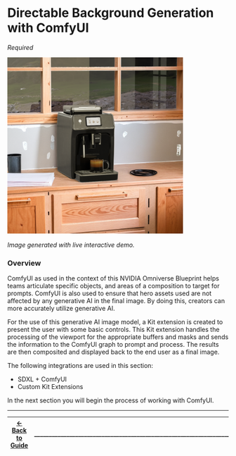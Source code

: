 # **Directable Background Generation with ComfyUI**

*Required*

<img src="../images/construction.png" width="400">

*Image generated with live interactive demo.*

### **Overview**

ComfyUI as used in the context of this NVIDIA Omniverse Blueprint helps teams articulate specific objects, and areas of a composition to target for prompts. ComfyUI is also used to ensure that hero assets used are not affected by any generative AI in the final image. By doing this, creators can  more accurately utilize generative AI.

For the use of this generative AI image model, a Kit extension is created to present the user with some basic controls. This Kit extension handles the processing of the viewport for the appropriate buffers and masks and sends the information to the ComfyUI graph to prompt and process. The results are then composited and displayed back to the end user as a final image.

The following integrations are used in this section:

* SDXL + ComfyUI  
* Custom Kit Extensions

In the next section you will begin the process of working with ComfyUI. 

----
| [&larr; Back to Guide](../README.md) |___________________________________________________________________________  | [Next (ComfyUI Requirements & Install) &rarr;](./comfyui_install.md)|
|-------------------------------|--|---------------------------------------------|
